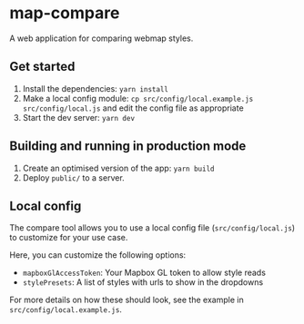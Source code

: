 # map-compare

A web application for comparing webmap styles.

## Get started

1.  Install the dependencies: `yarn install`
2.  Make a local config module: `cp src/config/local.example.js src/config/local.js` and edit the config file as appropriate
3.  Start the dev server: `yarn dev`

## Building and running in production mode

1.  Create an optimised version of the app: `yarn build`
2.  Deploy `public/` to a server.

## Local config

The compare tool allows you to use a local config file (`src/config/local.js`) to customize for your use case.

Here, you can customize the following options:

- `mapboxGlAccessToken`: Your Mapbox GL token to allow style reads
- `stylePresets`: A list of styles with urls to show in the dropdowns

For more details on how these should look, see the example in `src/config/local.example.js`.

